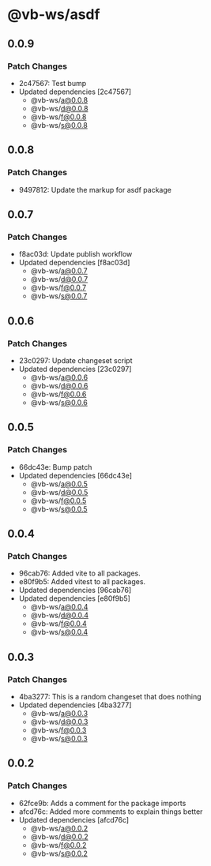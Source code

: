 # @vb-ws/asdf

## 0.0.9

### Patch Changes

- 2c47567: Test bump
- Updated dependencies [2c47567]
  - @vb-ws/a@0.0.8
  - @vb-ws/d@0.0.8
  - @vb-ws/f@0.0.8
  - @vb-ws/s@0.0.8

## 0.0.8

### Patch Changes

- 9497812: Update the markup for asdf package

## 0.0.7

### Patch Changes

- f8ac03d: Update publish workflow
- Updated dependencies [f8ac03d]
  - @vb-ws/a@0.0.7
  - @vb-ws/d@0.0.7
  - @vb-ws/f@0.0.7
  - @vb-ws/s@0.0.7

## 0.0.6

### Patch Changes

- 23c0297: Update changeset script
- Updated dependencies [23c0297]
  - @vb-ws/a@0.0.6
  - @vb-ws/d@0.0.6
  - @vb-ws/f@0.0.6
  - @vb-ws/s@0.0.6

## 0.0.5

### Patch Changes

- 66dc43e: Bump patch
- Updated dependencies [66dc43e]
  - @vb-ws/a@0.0.5
  - @vb-ws/d@0.0.5
  - @vb-ws/f@0.0.5
  - @vb-ws/s@0.0.5

## 0.0.4

### Patch Changes

- 96cab76: Added vite to all packages.
- e80f9b5: Added vitest to all packages.
- Updated dependencies [96cab76]
- Updated dependencies [e80f9b5]
  - @vb-ws/a@0.0.4
  - @vb-ws/d@0.0.4
  - @vb-ws/f@0.0.4
  - @vb-ws/s@0.0.4

## 0.0.3

### Patch Changes

- 4ba3277: This is a random changeset that does nothing
- Updated dependencies [4ba3277]
  - @vb-ws/a@0.0.3
  - @vb-ws/d@0.0.3
  - @vb-ws/f@0.0.3
  - @vb-ws/s@0.0.3

## 0.0.2

### Patch Changes

- 62fce9b: Adds a comment for the package imports
- afcd76c: Added more comments to explain things better
- Updated dependencies [afcd76c]
  - @vb-ws/a@0.0.2
  - @vb-ws/d@0.0.2
  - @vb-ws/f@0.0.2
  - @vb-ws/s@0.0.2
